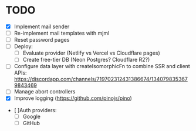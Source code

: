 # TODO

- [x] Implement mail sender
- [ ] Re-implement mail templates with mjml
- [ ] Reset password pages
- [ ] Deploy:
  - [ ] Evaluate provider (Netlify vs Vercel vs Cloudflare pages)
  - [ ] Create free-tier DB (Neon Postgres? Cloudflare R2?)
- [ ] Configure data layer with createIsomorphicFn to combine SSR and client APIs: https://discordapp.com/channels/719702312431386674/1340798353679843469
- [ ] Manage abort controllers
- [x] Improve logging (https://github.com/pinojs/pino)
- [ ]Auth providers:
  - [ ] Google
  - [ ] GitHub

